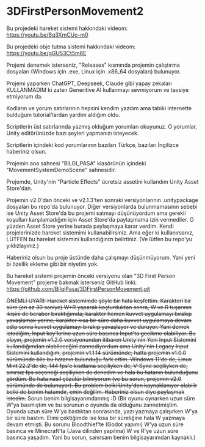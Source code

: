 # 3DFirstPersonMovement2

Bu projedeki hareket sistemi hakkındaki videom: https://youtu.be/6q3XmCUo-m0

Bu projedeki obje tutma sistemi hakkındaki videom: https://youtu.be/gGU53Ct5m6E

Projemi denemek isterseniz, "Releases" kısmında projemin çalıştırma dosyaları (Windows için .exe, Linux için .x86_64 dosyaları) bulunuyor.

Projemi yaparken ChatGPT, Deepseek, Claude gibi yapay zekaları KULLANMADIM ki zaten Generitive AI kullanmayı sevmiyorum ve tavsiye etmiyorum da.

Kodların ve yorum satırlarının hepsini kendim yazdım ama tabiki internette bulduğum tutorial'lardan yardım aldığım oldu.

Scriptlerin üst satırlarında yazmış olduğum yorumları okuyunuz. O yorumlar, Unity editörünüzde bazı şeyleri yapmanızı isteyecek.

Scriptlerin içindeki kod yorumlarının bazıları Türkçe, bazıları İngilizce haberiniz olsun.

Projemin ana sahnesi "BILGI_PASA" klasörünün içindeki "MovementSystemDemoScene" sahnesidir.

Projemde, Unity'nin "Particle Effects" ücretsiz assetini kullandım Unity Asset Store'dan.

Projemin v2.0'dan önceki ve v2.1.3'ten sonraki versiyonlarının .unitypackage dosyaları bu repo'da bulunuyor. Diğer versiyonlarda bulunmamasının sebebi ise Unity Asset Store'da bu projemi satmayı düşünüyordum ama gerekli koşulları karşılamadığım için Asset Store'da paylaşmama izin vermediler. O yüzden Asset Store yerine burada paylaşmaya karar verdim. Kendi projelerinizde hareket sistemimi kullanabilirsiniz. Ama eğer ki kullanırsanız, LÜTFEN bu hareket sistemini kullandığınızı belirtiniz. (Ve lütfen bu repo'yu yıldızlayınız.)

Haberiniz olsun bu proje üstünde daha çalışmayı düşünmüyorum. Yani yeni bi özellik ekleme gibi bir niyetim yok.

Bu hareket sistemi projemin önceki versiyonu olan "3D First Person Movement" projeme bakmak isterseniz GitHub linki: https://github.com/BilgiPasa/3DFirstPersonMovement.git

~~ÖNEMLİ UYARI: Hareket sistemimde şöyle bir hata keşfettim. Karakteri bir süre (en az 30 saniye) W+R yaparak koşturduktan sonra, W ve R tuşarının ikisini de beraber bıraktığımda; karakter hemen kuvvet uygulamayı bırakıp yavaşlamak yerine, karakter kısa bir süre daha kuvvet uygulamaya devam edip sonra kuvvet uygulamayı bırakıp yavaşlayor ve duruyor. Yani demek istediğim, Input key'lerine uzun süre basınca Input'ta gecikme olabiliyor. Bu olayın, projemin v1.2.0 versiyonundan itibaren Unity'nin Yeni Input Sistemini kullandığımdan olabileceğini zannediyordum ama Unity'nin Legacy Input Sistemini kullandığım, projemin v1.1.14 sürümünde; hatta projemin v1.0.0 sürümünde bile bu hatanın bulunduğu fark ettim. Windows 11'de de, Linux Mint 22.2'de de, 144 fps'e kısıtlama seçiliyken de, V-Sync seçiliyken de, sınırsız fps seçeneği seçiliyken de denedim ve hala bu hatanın bulunduğunu gördüm. Bu hata nasıl çözülür bilmiyorum (ve bu sorun, projemin v2.0 sürümünde de bulunuyor). Bu problem belki Unity'den kaynaklanıyor olabilir belki de benim hatamdır, emin değilim. Haberiniz olsun diye paylaşmak istedim.~~ Sorun benim bilgisayarımdanmış :D (Bir oyunu oynarken uzun süre W'ya basmıştım ve bu sorunun o oyunda da olduğunu zannetmiştim. Oyunda uzun süre W'ya bastıktan sonrasında, yazı yazmaya çalışırken W'ya bir süre bastım. Elimi çektiğimde ise kısa bir süreliğine hala W yazmaya devam etmişti. Bu sorunu Bloodthief'te (Godot yapımı) W'ya uzun süre basınca ve Minecraft'ta (Java dilinden yapılma) W ve R'ye uzun süre basınca yaşadım. Yani bu sorun, sanırsam benim bilgisayarımdan kaynaklı.)
